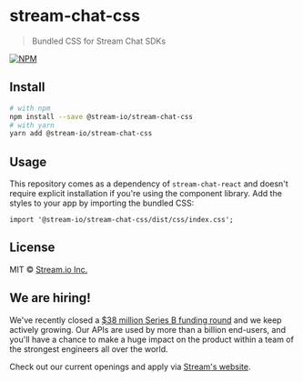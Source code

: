 # stream-chat-css

> Bundled CSS for Stream Chat SDKs

[![NPM](https://img.shields.io/npm/v/@stream-io/stream-chat-css.svg)](https://www.npmjs.com/package/@stream-io/stream-chat-css)

## Install

```bash
# with npm
npm install --save @stream-io/stream-chat-css
# with yarn
yarn add @stream-io/stream-chat-css
```

## Usage

This repository comes as a dependency of `stream-chat-react` and doesn't require explicit installation if you're using the component library. Add the styles to your app by importing the bundled CSS:

```tsx
import '@stream-io/stream-chat-css/dist/css/index.css';
```

## License

MIT © [Stream.io Inc.](https://getstream.io)

## We are hiring!

We've recently closed a [$38 million Series B funding round](https://techcrunch.com/2021/03/04/stream-raises-38m-as-its-chat-and-activity-feed-apis-power-communications-for-1b-users/) and we keep actively growing.
Our APIs are used by more than a billion end-users, and you'll have a chance to make a huge impact on the product within a team of the strongest engineers all over the world.

Check out our current openings and apply via [Stream's website](https://getstream.io/team/#jobs).
